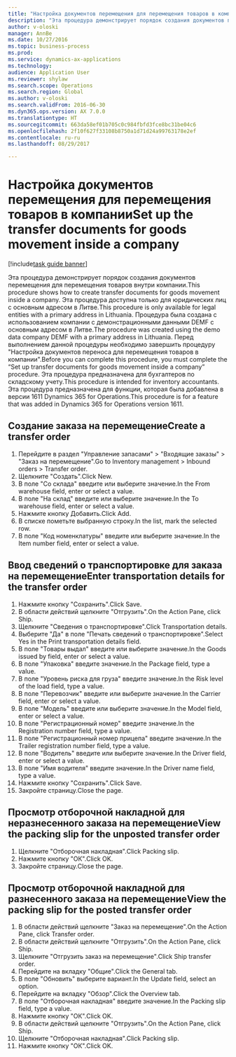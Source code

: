 ```yaml
--- 
title: "Настройка документов перемещения для перемещения товаров в компании"
description: "Эта процедура демонстрирует порядок создания документов перемещения для перемещения товаров внутри компании."
author: v-oloski
manager: AnnBe
ms.date: 10/27/2016
ms.topic: business-process
ms.prod: 
ms.service: dynamics-ax-applications
ms.technology: 
audience: Application User
ms.reviewer: shylaw
ms.search.scope: Operations
ms.search.region: Global
ms.author: v-oloski
ms.search.validFrom: 2016-06-30
ms.dyn365.ops.version: AX 7.0.0
ms.translationtype: HT
ms.sourcegitcommit: 663da58ef01b705c0c984fbfd3fce8bc31be04c6
ms.openlocfilehash: 2f10f627f33108b8750a1d71d24a99763178e2ef
ms.contentlocale: ru-ru
ms.lasthandoff: 08/29/2017

---
```

# <a name="set-up-the-transfer-documents-for-goods-movement-inside-a-company"></a><span data-ttu-id="69d14-103">Настройка документов перемещения для перемещения товаров в компании</span><span class="sxs-lookup"><span data-stu-id="69d14-103">Set up the transfer documents for goods movement inside a company</span></span>

[!include[task guide banner](../../includes/task-guide-banner.md)]

<span data-ttu-id="69d14-104">Эта процедура демонстрирует порядок создания документов перемещения для перемещения товаров внутри компании.</span><span class="sxs-lookup"><span data-stu-id="69d14-104">This procedure shows how to create transfer documents for goods movement inside a company.</span></span> <span data-ttu-id="69d14-105">Эта процедура доступна только для юридических лиц с основным адресом в Литве.</span><span class="sxs-lookup"><span data-stu-id="69d14-105">This procedure is only available for legal entities with a primary address in Lithuania.</span></span> <span data-ttu-id="69d14-106">Процедура была создана с использованием компании с демонстрационными данными DEMF с основным адресом в Литве.</span><span class="sxs-lookup"><span data-stu-id="69d14-106">The procedure was created using the demo data company DEMF with a primary address in Lithuania.</span></span> <span data-ttu-id="69d14-107">Перед выполнением данной процедуры необходимо завершить процедуру "Настройка документов переноса для перемещения товаров в компании".</span><span class="sxs-lookup"><span data-stu-id="69d14-107">Before you can complete this procedure, you must complete the “Set up transfer documents for goods movement inside a company” procedure.</span></span> <span data-ttu-id="69d14-108">Эта процедура предназначена для бухгалтеров по складскому учету.</span><span class="sxs-lookup"><span data-stu-id="69d14-108">This procedure is intended for inventory accountants.</span></span> <span data-ttu-id="69d14-109">Эта процедура предназначена для функции, которая была добавлена в версии 1611 Dynamics 365 for Operations.</span><span class="sxs-lookup"><span data-stu-id="69d14-109">This procedure is for a feature that was added in Dynamics 365 for Operations version 1611.</span></span>


## <a name="create-a-transfer-order"></a><span data-ttu-id="69d14-110">Создание заказа на перемещение</span><span class="sxs-lookup"><span data-stu-id="69d14-110">Create a transfer order</span></span>
1. <span data-ttu-id="69d14-111">Перейдите в раздел "Управление запасами" > "Входящие заказы" > "Заказ на перемещение".</span><span class="sxs-lookup"><span data-stu-id="69d14-111">Go to Inventory management > Inbound orders > Transfer order.</span></span>
2. <span data-ttu-id="69d14-112">Щелкните "Создать".</span><span class="sxs-lookup"><span data-stu-id="69d14-112">Click New.</span></span>
3. <span data-ttu-id="69d14-113">В поле "Со склада" введите или выберите значение.</span><span class="sxs-lookup"><span data-stu-id="69d14-113">In the From warehouse field, enter or select a value.</span></span>
4. <span data-ttu-id="69d14-114">В поле "На склад" введите или выберите значение.</span><span class="sxs-lookup"><span data-stu-id="69d14-114">In the To warehouse field, enter or select a value.</span></span>
5. <span data-ttu-id="69d14-115">Нажмите кнопку Добавить.</span><span class="sxs-lookup"><span data-stu-id="69d14-115">Click Add.</span></span>
6. <span data-ttu-id="69d14-116">В списке пометьте выбранную строку.</span><span class="sxs-lookup"><span data-stu-id="69d14-116">In the list, mark the selected row.</span></span>
7. <span data-ttu-id="69d14-117">В поле "Код номенклатуры" введите или выберите значение.</span><span class="sxs-lookup"><span data-stu-id="69d14-117">In the Item number field, enter or select a value.</span></span>

## <a name="enter-transportation-details-for-the-transfer-order"></a><span data-ttu-id="69d14-118">Ввод сведений о транспортировке для заказа на перемещение</span><span class="sxs-lookup"><span data-stu-id="69d14-118">Enter transportation details for the transfer order</span></span>
1. <span data-ttu-id="69d14-119">Нажмите кнопку "Сохранить".</span><span class="sxs-lookup"><span data-stu-id="69d14-119">Click Save.</span></span>
2. <span data-ttu-id="69d14-120">В области действий щелкните "Отгрузить".</span><span class="sxs-lookup"><span data-stu-id="69d14-120">On the Action Pane, click Ship.</span></span>
3. <span data-ttu-id="69d14-121">Щелкните "Сведения о транспортировке".</span><span class="sxs-lookup"><span data-stu-id="69d14-121">Click Transportation details.</span></span>
4. <span data-ttu-id="69d14-122">Выберите "Да" в поле "Печать сведений о транспортировке".</span><span class="sxs-lookup"><span data-stu-id="69d14-122">Select Yes in the Print transportation details field.</span></span>
5. <span data-ttu-id="69d14-123">В поле "Товары выдал" введите или выберите значение.</span><span class="sxs-lookup"><span data-stu-id="69d14-123">In the Goods issued by field, enter or select a value.</span></span>
6. <span data-ttu-id="69d14-124">В поле "Упаковка" введите значение.</span><span class="sxs-lookup"><span data-stu-id="69d14-124">In the Package field, type a value.</span></span>
7. <span data-ttu-id="69d14-125">В поле "Уровень риска для груза" введите значение.</span><span class="sxs-lookup"><span data-stu-id="69d14-125">In the Risk level of the load field, type a value.</span></span>
8. <span data-ttu-id="69d14-126">В поле "Перевозчик" введите или выберите значение.</span><span class="sxs-lookup"><span data-stu-id="69d14-126">In the Carrier field, enter or select a value.</span></span>
9. <span data-ttu-id="69d14-127">В поле "Модель" введите или выберите значение.</span><span class="sxs-lookup"><span data-stu-id="69d14-127">In the Model field, enter or select a value.</span></span>
10. <span data-ttu-id="69d14-128">В поле "Регистрационный номер" введите значение.</span><span class="sxs-lookup"><span data-stu-id="69d14-128">In the Registration number field, type a value.</span></span>
11. <span data-ttu-id="69d14-129">В поле "Регистрационный номер прицепа" введите значение.</span><span class="sxs-lookup"><span data-stu-id="69d14-129">In the Trailer registration number field, type a value.</span></span>
12. <span data-ttu-id="69d14-130">В поле "Водитель" введите или выберите значение.</span><span class="sxs-lookup"><span data-stu-id="69d14-130">In the Driver field, enter or select a value.</span></span>
13. <span data-ttu-id="69d14-131">В поле "Имя водителя" введите значение.</span><span class="sxs-lookup"><span data-stu-id="69d14-131">In the Driver name field, type a value.</span></span>
14. <span data-ttu-id="69d14-132">Нажмите кнопку "Сохранить".</span><span class="sxs-lookup"><span data-stu-id="69d14-132">Click Save.</span></span>
15. <span data-ttu-id="69d14-133">Закройте страницу.</span><span class="sxs-lookup"><span data-stu-id="69d14-133">Close the page.</span></span>

## <a name="view-the-packing-slip-for-the-unposted-transfer-order"></a><span data-ttu-id="69d14-134">Просмотр отборочной накладной для неразнесенного заказа на перемещение</span><span class="sxs-lookup"><span data-stu-id="69d14-134">View the packing slip for the unposted transfer order</span></span>
1. <span data-ttu-id="69d14-135">Щелкните "Отборочная накладная".</span><span class="sxs-lookup"><span data-stu-id="69d14-135">Click Packing slip.</span></span>
2. <span data-ttu-id="69d14-136">Нажмите кнопку "OК".</span><span class="sxs-lookup"><span data-stu-id="69d14-136">Click OK.</span></span>
3. <span data-ttu-id="69d14-137">Закройте страницу.</span><span class="sxs-lookup"><span data-stu-id="69d14-137">Close the page.</span></span>

## <a name="view-the-packing-slip-for-the-posted-transfer-order"></a><span data-ttu-id="69d14-138">Просмотр отборочной накладной для разнесенного заказа на перемещение</span><span class="sxs-lookup"><span data-stu-id="69d14-138">View the packing slip for the posted transfer order</span></span>
1. <span data-ttu-id="69d14-139">В области действий щелкните "Заказ на перемещение".</span><span class="sxs-lookup"><span data-stu-id="69d14-139">On the Action Pane, click Transfer order.</span></span>
2. <span data-ttu-id="69d14-140">В области действий щелкните "Отгрузить".</span><span class="sxs-lookup"><span data-stu-id="69d14-140">On the Action Pane, click Ship.</span></span>
3. <span data-ttu-id="69d14-141">Щелкните "Отгрузить заказ на перемещение".</span><span class="sxs-lookup"><span data-stu-id="69d14-141">Click Ship transfer order.</span></span>
4. <span data-ttu-id="69d14-142">Перейдите на вкладку "Общие".</span><span class="sxs-lookup"><span data-stu-id="69d14-142">Click the General tab.</span></span>
5. <span data-ttu-id="69d14-143">В поле "Обновить" выберите вариант.</span><span class="sxs-lookup"><span data-stu-id="69d14-143">In the Update field, select an option.</span></span>
6. <span data-ttu-id="69d14-144">Перейдите на вкладку "Обзор".</span><span class="sxs-lookup"><span data-stu-id="69d14-144">Click the Overview tab.</span></span>
7. <span data-ttu-id="69d14-145">В поле "Отборочная накладная" введите значение.</span><span class="sxs-lookup"><span data-stu-id="69d14-145">In the Packing slip field, type a value.</span></span>
8. <span data-ttu-id="69d14-146">Нажмите кнопку "OК".</span><span class="sxs-lookup"><span data-stu-id="69d14-146">Click OK.</span></span>
9. <span data-ttu-id="69d14-147">В области действий щелкните "Отгрузить".</span><span class="sxs-lookup"><span data-stu-id="69d14-147">On the Action Pane, click Ship.</span></span>
10. <span data-ttu-id="69d14-148">Щелкните "Отборочная накладная".</span><span class="sxs-lookup"><span data-stu-id="69d14-148">Click Packing slip.</span></span>
11. <span data-ttu-id="69d14-149">Нажмите кнопку "OК".</span><span class="sxs-lookup"><span data-stu-id="69d14-149">Click OK.</span></span>


